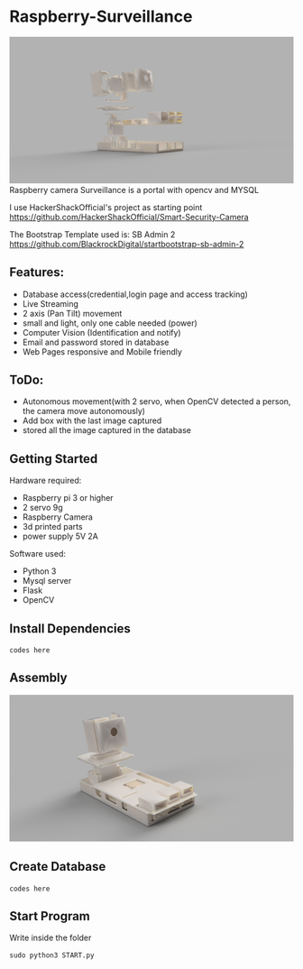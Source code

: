 # Raspberry-Surveillance
<img src="https://raw.githubusercontent.com/3dvolt/Raspberry-Surveillance/master/Render/1.png"/>
Raspberry camera Surveillance is a portal with opencv and MYSQL

I use HackerShackOfficial's project as starting point
https://github.com/HackerShackOfficial/Smart-Security-Camera

The Bootstrap Template used is: SB Admin 2
https://github.com/BlackrockDigital/startbootstrap-sb-admin-2

## Features:

* Database access(credential,login page and access tracking)
* Live Streaming 
* 2 axis (Pan Tilt) movement 
* small and light, only one cable needed (power)
* Computer Vision (Identification and notify)
* Email and password stored in database
* Web Pages responsive and Mobile friendly

## ToDo:

* Autonomous movement(with 2 servo, when OpenCV detected a person, the camera move autonomously)
* Add box with the last image captured
* stored all the image captured in the database



## Getting Started

Hardware required:

* Raspberry pi 3 or higher
* 2 servo 9g
* Raspberry Camera
* 3d printed parts
* power supply 5V 2A

Software used:

* Python 3
* Mysql server
* Flask
* OpenCV


## Install Dependencies
```
codes here
```
## Assembly

<img src="https://raw.githubusercontent.com/3dvolt/Raspberry-Surveillance/master/Render/2.png"/>

## Create Database
```
codes here
```

## Start Program
Write inside the folder
```
sudo python3 START.py
```

